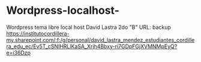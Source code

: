 # Wordpress-localhost-
Wordpress tema libre local host 
David Lastra 
2do "B" 
URL: 
backup https://institutocordillera-my.sharepoint.com/:f:/g/personal/david_lastra_mendez_estudiantes_cordillera_edu_ec/Ev5T_cSNIHRLlKaSA_Xrjh4Bbxy-ri7GDpFGjXVMNMpEyQ?e=i36Dzp
